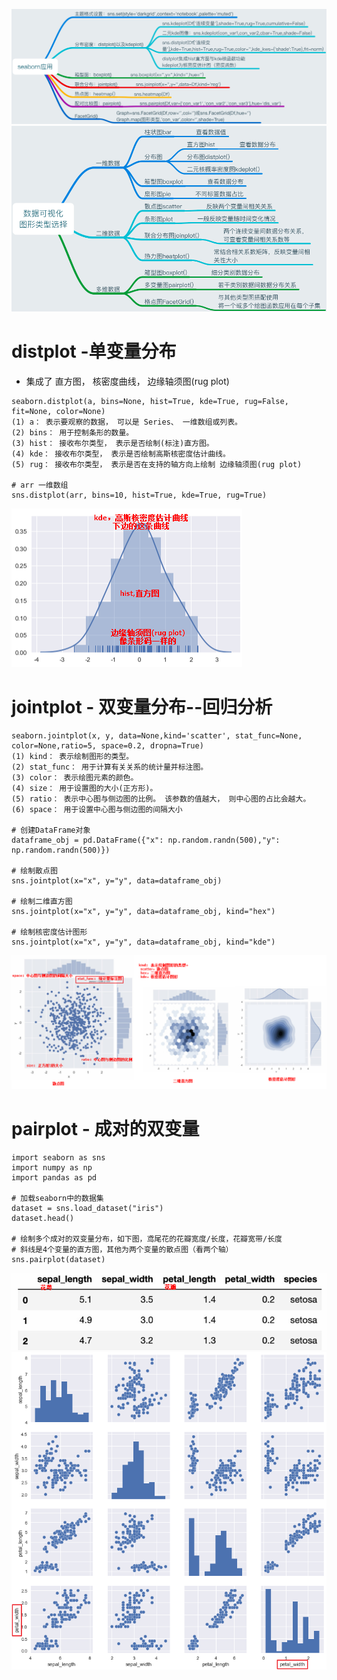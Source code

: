 ![](../../photo/Pasted%20image%2020231117100027.png)
![](../../photo/Pasted%20image%2020231117100101.png)
# distplot -单变量分布
- 集成了 直方图， 核密度曲线， 边缘轴须图(rug plot)

```
seaborn.distplot(a, bins=None, hist=True, kde=True, rug=False, fit=None, color=None)
(1) a： 表示要观察的数据， 可以是 Series、 一维数组或列表。
(2) bins： 用于控制条形的数量。
(3) hist： 接收布尔类型， 表示是否绘制(标注)直方图。
(4) kde： 接收布尔类型， 表示是否绘制高斯核密度估计曲线。
(5) rug： 接收布尔类型， 表示是否在支持的轴方向上绘制 边缘轴须图(rug plot)

# arr 一维数组
sns.distplot(arr, bins=10, hist=True, kde=True, rug=True)
```
![](../../photo/Pasted%20image%2020231110185339.png)

# jointplot - 双变量分布--回归分析
```
seaborn.jointplot(x, y, data=None,kind='scatter', stat_func=None, color=None,ratio=5, space=0.2, dropna=True)
(1) kind： 表示绘制图形的类型。
(2) stat_func： 用于计算有关关系的统计量并标注图。
(3) color： 表示绘图元素的颜色。
(4) size： 用于设置图的大小(正方形)。
(5) ratio： 表示中心图与侧边图的比例。 该参数的值越大， 则中心图的占比会越大。
(6) space： 用于设置中心图与侧边图的间隔大小

# 创建DataFrame对象
dataframe_obj = pd.DataFrame({"x": np.random.randn(500),"y": np.random.randn(500)})

# 绘制散点图
sns.jointplot(x="x", y="y", data=dataframe_obj)

# 绘制二维直方图
sns.jointplot(x="x", y="y", data=dataframe_obj, kind="hex")

# 绘制核密度估计图形
sns.jointplot(x="x", y="y", data=dataframe_obj, kind="kde")
```
![](../../photo/Pasted%20image%2020231110194441.png)

# pairplot - 成对的双变量
```
import seaborn as sns
import numpy as np
import pandas as pd

# 加载seaborn中的数据集
dataset = sns.load_dataset("iris")
dataset.head()

# 绘制多个成对的双变量分布，如下图，鸢尾花的花瓣宽度/长度，花瓣宽带/长度
# 斜线是4个变量的直方图，其他为两个变量的散点图（看两个轴）
sns.pairplot(dataset)
```
![](../../photo/Pasted%20image%2020231110211143.png)
![](../../photo/Pasted%20image%2020231110211526.png)